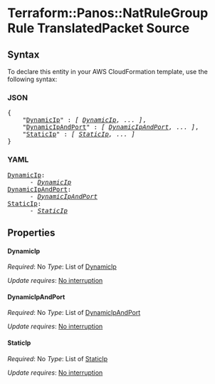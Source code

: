 # Terraform::Panos::NatRuleGroup Rule TranslatedPacket Source

## Syntax

To declare this entity in your AWS CloudFormation template, use the following syntax:

### JSON

<pre>
{
    "<a href="#dynamicip" title="DynamicIp">DynamicIp</a>" : <i>[ <a href="rule-translatedpacket-source-dynamicip.md">DynamicIp</a>, ... ]</i>,
    "<a href="#dynamicipandport" title="DynamicIpAndPort">DynamicIpAndPort</a>" : <i>[ <a href="rule-translatedpacket-source-dynamicipandport.md">DynamicIpAndPort</a>, ... ]</i>,
    "<a href="#staticip" title="StaticIp">StaticIp</a>" : <i>[ <a href="rule-translatedpacket-source-staticip.md">StaticIp</a>, ... ]</i>
}
</pre>

### YAML

<pre>
<a href="#dynamicip" title="DynamicIp">DynamicIp</a>: <i>
      - <a href="rule-translatedpacket-source-dynamicip.md">DynamicIp</a></i>
<a href="#dynamicipandport" title="DynamicIpAndPort">DynamicIpAndPort</a>: <i>
      - <a href="rule-translatedpacket-source-dynamicipandport.md">DynamicIpAndPort</a></i>
<a href="#staticip" title="StaticIp">StaticIp</a>: <i>
      - <a href="rule-translatedpacket-source-staticip.md">StaticIp</a></i>
</pre>

## Properties

#### DynamicIp

_Required_: No
_Type_: List of <a href="rule-translatedpacket-source-dynamicip.md">DynamicIp</a>

_Update requires_: [No interruption](https://docs.aws.amazon.com/AWSCloudFormation/latest/UserGuide/using-cfn-updating-stacks-update-behaviors.html#update-no-interrupt)

#### DynamicIpAndPort

_Required_: No
_Type_: List of <a href="rule-translatedpacket-source-dynamicipandport.md">DynamicIpAndPort</a>

_Update requires_: [No interruption](https://docs.aws.amazon.com/AWSCloudFormation/latest/UserGuide/using-cfn-updating-stacks-update-behaviors.html#update-no-interrupt)

#### StaticIp

_Required_: No
_Type_: List of <a href="rule-translatedpacket-source-staticip.md">StaticIp</a>

_Update requires_: [No interruption](https://docs.aws.amazon.com/AWSCloudFormation/latest/UserGuide/using-cfn-updating-stacks-update-behaviors.html#update-no-interrupt)

